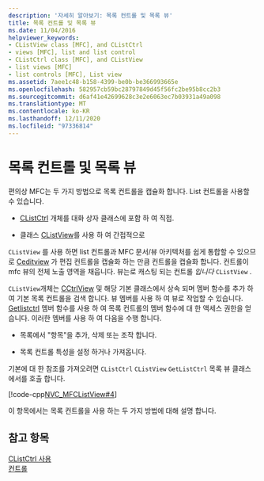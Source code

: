```yaml
---
description: '자세히 알아보기: 목록 컨트롤 및 목록 뷰'
title: 목록 컨트롤 및 목록 뷰
ms.date: 11/04/2016
helpviewer_keywords:
- CListView class [MFC], and CListCtrl
- views [MFC], list and list control
- CListCtrl class [MFC], and CListView
- list views [MFC]
- list controls [MFC], List view
ms.assetid: 7aee1c48-b158-4399-be0b-be366993665e
ms.openlocfilehash: 582957cb59bc28797849d45f56fc2be95b8cc2b3
ms.sourcegitcommit: d6af41e42699628c3e2e6063ec7b03931a49a098
ms.translationtype: MT
ms.contentlocale: ko-KR
ms.lasthandoff: 12/11/2020
ms.locfileid: "97336814"
---
```

# <a name="list-control-and-list-view"></a>목록 컨트롤 및 목록 뷰

편의상 MFC는 두 가지 방법으로 목록 컨트롤을 캡슐화 합니다. List 컨트롤을 사용할 수 있습니다.

- [CListCtrl](reference/clistctrl-class.md) 개체를 대화 상자 클래스에 포함 하 여 직접.

- 클래스 [CListView](reference/clistview-class.md)를 사용 하 여 간접적으로

`CListView` 를 사용 하면 list 컨트롤과 MFC 문서/뷰 아키텍처를 쉽게 통합할 수 있으므로 [Ceditview](reference/ceditview-class.md) 가 편집 컨트롤을 캡슐화 하는 만큼 컨트롤을 캡슐화 합니다. 컨트롤이 mfc 뷰의 전체 노출 영역을 채웁니다. 뷰는로 캐스팅 되는 컨트롤 *입니다* `CListView` .

`CListView`개체는 [CCtrlView](reference/cctrlview-class.md) 및 해당 기본 클래스에서 상속 되며 멤버 함수를 추가 하 여 기본 목록 컨트롤을 검색 합니다. 뷰 멤버를 사용 하 여 뷰로 작업할 수 있습니다. [Getlistctrl](reference/clistview-class.md#getlistctrl) 멤버 함수를 사용 하 여 목록 컨트롤의 멤버 함수에 대 한 액세스 권한을 얻습니다. 이러한 멤버를 사용 하 여 다음을 수행 합니다.

- 목록에서 "항목"을 추가, 삭제 또는 조작 합니다.

- 목록 컨트롤 특성을 설정 하거나 가져옵니다.

기본에 대 한 참조를 가져오려면 `CListCtrl` `CListView` `GetListCtrl` 목록 뷰 클래스에서를 호출 합니다.

[!code-cpp[NVC_MFCListView#4](../atl/reference/codesnippet/cpp/list-control-and-list-view_1.cpp)]

이 항목에서는 목록 컨트롤을 사용 하는 두 가지 방법에 대해 설명 합니다.

## <a name="see-also"></a>참고 항목

[CListCtrl 사용](using-clistctrl.md)<br/>
[컨트롤](controls-mfc.md)
